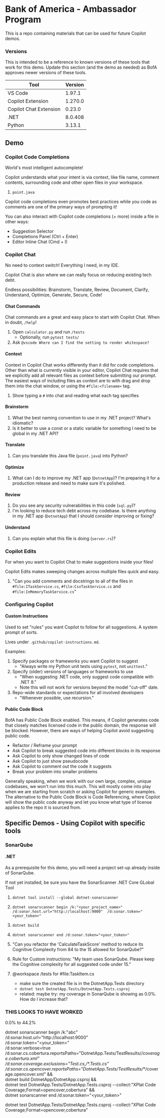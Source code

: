 # Bank of America - Ambassador Program

This is a repo containing materials that can be used for future Copilot demos.

### Versions
This is intended to be a reference to known versions of these tools that work for this demo.
Update this section (and the demo as needed) as BofA approves newer versions of these tools.

Tool | Version
--- | ---
VS Code | 1.97.1
Copilot Extension | 1.270.0
Copilot Chat Extension | 0.23.0
.NET | 8.0.408
Python | 3.13.1

## Demo
### Copilot Code Completions
World's most intelligent autocomplete!

Copilot understands what your intent is via context, like file name, comment contents, surrounding code and other open files in your workspace.

1. `point.java`

Copilot code completions even promotes best practices while you code as comments are one of the primary ways of prompting it!

You can also interact with Copilot code completions (+ more) inside a file in other ways:
- Suggestion Selector
- Completions Panel (Ctrl + Enter)
- Editor Inline Chat (Cmd + I)

### Copilot Chat
No need to context switch! Everything I need, in my IDE.

Copilot Chat is also where we can really focus on reducing existing tech debt.

Endless possibilities: Brainstorm, Translate, Review, Document, Clarify, Understand, Optimize, Generate, Secure, Code!

#### Chat Commands
Chat commands are a great and easy place to start with Copilot Chat. When in doubt, `/help`!

1. Open `calculator.py` and run `/tests` <!-- (remove floats if they appear) -->
   - Optionally, run `pytest tests/`
1. Ask `@vscode Where can I find the setting to render whitespace?`

#### Context
Context in Copilot Chat works differently than it did for code completions. Other than what is currently visible in your editor, Copilot Chat requires that we explicitly add all relevant files as context before submitting our prompt. The easiest ways of including files as context are to with drag and drop them into the chat window, or using the `#file:<filename>` tag.

1. Show typing a `#` into chat and reading what each tag specifies

#### Brainstorm
1. What the best naming convention to use in my .NET project? What's idiomatic?
1. Is it better to use a const or a static variable for something I need to be global in my .NET API?
#### Translate
1. Can you translate this Java file (`point.java`) into Python?
#### Optimize
1. What can I do to improve my .NET app (`DotnetApp`)? I'm preparing it for a production release and need to make sure it's polished.
#### Review
1. Do you see any security vulnerabilities in this code (`sql.py`)?
1. I'm looking to reduce tech debt across my codebase. Is there anything in my .NET app (`DotnetApp`) that I should consider improving or fixing?
#### Understand
1. Can you explain what this file is doing (`server.rs`)?

### Copilot Edits
For when you want to Copilot Chat to make suggestions inside your files!

Copilot Edits makes sweeping changes across multiple files quick and easy.

1. "Can you add comments and docstrings to all of the files in `#file:ITaskService.cs`, `#file:CsvTaskService.cs` and `#file:InMemoryTaskService.cs`"

### Configuring Copilot
#### Custom Instructions
Used to set "rules" you want Copilot to follow for all suggestions. A system prompt of sorts.

Lives under `.github/copilot-instructions.md`.

Examples:
1. Specify packages or frameworks you want Copilot to suggest
   - "Always write my Python unit tests using `pytest`, not `unittest`."
1. Specify (older) versions of languages or frameworks to use
   - "When suggesting .NET code, only suggest code compatible with .NET 8."
   - Note this will not work for versions beyond the model "cut-off" date.
1. Repo-wide standards or expectations for all involved developers
   - "Whenever possible, use recursion."

#### Public Code Block
BofA has Public Code Block enabled. This means, if Copilot generates code that closely matches licensed code in the public domain, the response will be blocked. However, there are ways of helping Copilot avoid suggesting public code.

- Refactor / Reframe your prompt
- Ask Copilot to break suggested code into different blocks in its response
- Ask Copilot to only show changed lines of code
- Ask Copilot to just show pseudocode
- Ask Copilot to comment out the code it suggests 
- Break your problem into smaller problems

Generally speaking, when we work with our own large, complex, unique codebases, we won't run into this much. This will mostly come into play when we are starting from scratch or asking Copilot for generic examples. The alternative to the Public Code Block is Code Referencing, where Copilot will show the public code anyway and let you know what type of license applies to the repo it is sourced from.

## Specific Demos - Using Copilot with specific tools
### SonarQube
#### .NET
As a prerequisite for this demo, you will need a project set-up already inside of SonarQube.

If not yet installed, be sure you have the SonarScanner .NET Core GLobal Tool
1. `dotnet tool install --global dotnet-sonarscanner`
1. `dotnet sonarscanner begin /k:"<your_project_name>" /d:sonar.host.url="http://localhost:9000"  /d:sonar.token="<your_token>"`
1. `dotnet build`
1. `dotnet sonarscanner end /d:sonar.token="<your_token>"`

1. "Can you refactor the 'CalculateTaskScore' method to reduce its Cognitive Complexity from 84 to the 15 allowed for SonarQube?"
1. Rule for Custom instructions: "My team uses SonarQube. Please keep the Cognitive complexity for all suggested code under 15."
1. @workspace /tests for #file:TaskItem.cs
   - make sure the created file is in the DotnetApp.Tests directory
   - `dotnet test DotnetApp.Tests/DotnetApp.Tests.csproj`
   - related: maybe try: my coverage in SonarQube is showing as 0.0%. How do I increase that?


<!-- 
dotnet sonarscanner begin /k:"abc" \
   /d:sonar.host.url="http://localhost:9000" \
   /d:sonar.token="<your_token>" \
   /d:sonar.cs.vscoveragexml.reportsPaths=coverage.xml \
   /d:sonar.coverage.exclusions="**Test*.cs,**/*.Tests.cs"

dotnet build
dotnet test --collect:"XPlat Code Coverage"

dotnet sonarscanner end /d:sonar.token="<your_token>"



Possible 
dotnet sonarscanner begin /k:"abc" \
  /d:sonar.host.url="http://localhost:9000" \
  /d:sonar.token="<your_token>" \
  /d:sonar.cs.vscoveragexml.reportsPaths=coverage.xml \
  /d:sonar.cs.cobertura.reportsPaths="**/coverage.cobertura.xml" \
  /d:sonar.coverage.exclusions="**Test*.cs,**/*.Tests.cs" && \
dotnet build DotnetApp/DotnetApp.csproj && \
dotnet test DotnetApp.Tests/DotnetApp.Tests.csproj --collect:"XPlat Code Coverage" && \
dotnet sonarscanner end /d:sonar.token="<your_token>" -->


### THIS LOOKS TO HAVE WORKED
0.0% to 44.2%

dotnet sonarscanner begin /k:"abc" \
  /d:sonar.host.url="http://localhost:9000" \
  /d:sonar.token="<your_token>" \
  /d:sonar.verbose=true \
  /d:sonar.cs.cobertura.reportsPaths="DotnetApp.Tests/TestResults/**/coverage.cobertura.xml" \
  /d:sonar.coverage.exclusions="**Test*.cs,**/*.Tests.cs" \
  /d:sonar.cs.opencover.reportsPaths="DotnetApp.Tests/TestResults/**/coverage.opencover.xml" && \
dotnet build DotnetApp/DotnetApp.csproj && \
dotnet test DotnetApp.Tests/DotnetApp.Tests.csproj --collect:"XPlat Code Coverage;Format=opencover,cobertura" && \
dotnet sonarscanner end /d:sonar.token="<your_token>"

dotnet test DotnetApp.Tests/DotnetApp.Tests.csproj --collect:"XPlat Code Coverage;Format=opencover,cobertura"